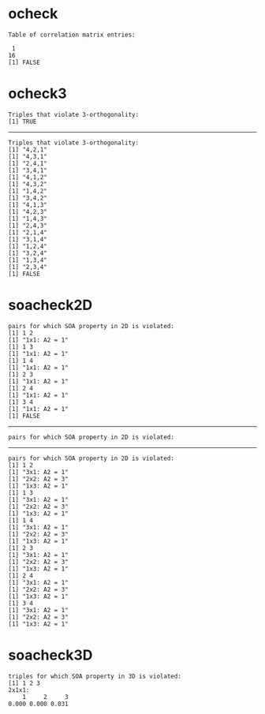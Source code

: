 # ocheck

    Table of correlation matrix entries:
    
     1 
    16 
    [1] FALSE

# ocheck3

    Triples that violate 3-orthogonality:
    [1] TRUE

---

    Triples that violate 3-orthogonality:
    [1] "4,2,1"
    [1] "4,3,1"
    [1] "2,4,1"
    [1] "3,4,1"
    [1] "4,1,2"
    [1] "4,3,2"
    [1] "1,4,2"
    [1] "3,4,2"
    [1] "4,1,3"
    [1] "4,2,3"
    [1] "1,4,3"
    [1] "2,4,3"
    [1] "2,1,4"
    [1] "3,1,4"
    [1] "1,2,4"
    [1] "3,2,4"
    [1] "1,3,4"
    [1] "2,3,4"
    [1] FALSE

# soacheck2D

    pairs for which SOA property in 2D is violated:
    [1] 1 2
    [1] "1x1: A2 = 1"
    [1] 1 3
    [1] "1x1: A2 = 1"
    [1] 1 4
    [1] "1x1: A2 = 1"
    [1] 2 3
    [1] "1x1: A2 = 1"
    [1] 2 4
    [1] "1x1: A2 = 1"
    [1] 3 4
    [1] "1x1: A2 = 1"
    [1] FALSE

---

    pairs for which SOA property in 2D is violated:

---

    pairs for which SOA property in 2D is violated:
    [1] 1 2
    [1] "3x1: A2 = 1"
    [1] "2x2: A2 = 3"
    [1] "1x3: A2 = 1"
    [1] 1 3
    [1] "3x1: A2 = 1"
    [1] "2x2: A2 = 3"
    [1] "1x3: A2 = 1"
    [1] 1 4
    [1] "3x1: A2 = 1"
    [1] "2x2: A2 = 3"
    [1] "1x3: A2 = 1"
    [1] 2 3
    [1] "3x1: A2 = 1"
    [1] "2x2: A2 = 3"
    [1] "1x3: A2 = 1"
    [1] 2 4
    [1] "3x1: A2 = 1"
    [1] "2x2: A2 = 3"
    [1] "1x3: A2 = 1"
    [1] 3 4
    [1] "3x1: A2 = 1"
    [1] "2x2: A2 = 3"
    [1] "1x3: A2 = 1"

# soacheck3D

    triples for which SOA property in 3D is violated:
    [1] 1 2 3
    2x1x1:
        1     2     3 
    0.000 0.000 0.031 


